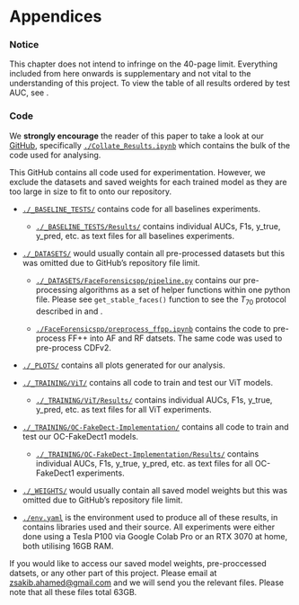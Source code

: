 # Appendices

### Notice

This chapter does not intend to infringe on the 40-page limit.
Everything included from here onwards is supplementary and not vital to
the understanding of this project. To view the table of all results
ordered by test AUC, see .

### Code

We **strongly encourage** the reader of this paper to take a look at our
[GitHub](https://github.com/Sakib56/MInf-2.0-DeepFake-Detection),
specifically
[`./Collate_Results.ipynb`](https://github.com/Sakib56/MInf-2.0-DeepFake-Detection/blob/main/Collate_Results.ipynb)
which contains the bulk of the code used for analysing.

This GitHub contains all code used for experimentation. However, we
exclude the datasets and saved weights for each trained model as they
are too large in size to fit to onto our repository.  

* [`./_BASELINE_TESTS/`](https://github.com/Sakib56/MInf-2.0-DeepFake-Detection/tree/main/_BASELINE_TESTS)
contains code for all baselines experiments.

  * [`./_BASELINE_TESTS/Results/`](https://github.com/Sakib56/MInf-2.0-DeepFake-Detection/tree/main/_BASELINE_TESTS/Results)
contains individual AUCs, F1s, y\_true, y\_pred, etc. as text files for
all baselines experiments.

* [`./_DATASETS/`](https://github.com/Sakib56/MInf-2.0-DeepFake-Detection/tree/main/_DATASETS)
would usually contain all pre-processed datasets but this was omitted
due to GitHub’s repository file limit.

  * [`./_DATASETS/FaceForensicspp/pipeline.py`](https://github.com/Sakib56/MInf-2.0-DeepFake-Detection/blob/main/_DATASETS/FaceForensicspp/pipeline.py)
contains our pre-processing algorithms as a set of helper functions
within one python file. Please see `get_stable_faces()` function to
see the $T_{70}$ protocol described in and .

  * [`./FaceForensicspp/preprocess_ffpp.ipynb`](https://github.com/Sakib56/MInf-2.0-DeepFake-Detection/blob/main/_DATASETS/FaceForensicspp/preprocess_ffpp.ipynb)
contains the code to pre-process FF++ into AF and RF datsets. The same
code was used to pre-process CDFv2.

* [`./_PLOTS/`](https://github.com/Sakib56/MInf-2.0-DeepFake-Detection/tree/main/_PLOTS)
contains all plots generated for our analysis.

* [`./_TRAINING/ViT/`](https://github.com/Sakib56/MInf-2.0-DeepFake-Detection/tree/main/_TRAINING/ViT)
contains all code to train and test our ViT models.
  * [`./_TRAINING/ViT/Results/`](https://github.com/Sakib56/MInf-2.0-DeepFake-Detection/tree/main/_TRAINING/ViT/Results)
contains individual AUCs, F1s, y\_true, y\_pred, etc. as text files for
all ViT experiments.

* [`./_TRAINING/OC-FakeDect-Implementation/`](https://github.com/Sakib56/MInf-2.0-DeepFake-Detection/tree/main/_TRAINING/OC-FakeDect-Implementation)
contains all code to train and test our OC-FakeDect1 models.

  * [`./_TRAINING/OC-FakeDect-Implementation/Results/`](https://github.com/Sakib56/MInf-2.0-DeepFake-Detection/tree/main/_TRAINING/OC-FakeDect-Implementation/Results)
contains individual AUCs, F1s, y\_true, y\_pred, etc. as text files for
all OC-FakeDect1 experiments.

* [`./_WEIGHTS/`](https://github.com/Sakib56/MInf-2.0-DeepFake-Detection/tree/main/_WEIGHTS/)
would usually contain all saved model weights but this was omitted due
to GitHub’s repository file limit.

* [`./env.yaml`](https://github.com/Sakib56/MInf-2.0-DeepFake-Detection/blob/main/env.yaml)
is the environment used to produce all of these results, in contains
libraries used and their source. All experiments were either done using
a Tesla P100 via Google Colab Pro or an RTX 3070 at home, both utilising
16GB RAM.

If you would like to access our saved model weights, pre-proccessed
datsets, or any other part of this project. Please email at
<zsakib.ahamed@gmail.com> and we will send you the relevant files.
Please note that all these files total 63GB.
